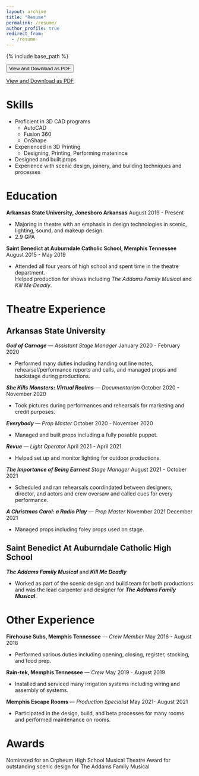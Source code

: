 ```yaml
---
layout: archive
title: "Resume"
permalink: /resume/
author_profile: true
redirect_from:
  - /resume
---
```


{% include base_path %}

  <form action="/files/resume_alec_lazarini.pdf">
    <input type="submit" value="View and Download as PDF" />
</form>  

<a href="/files/resume_alec_lazarini.pdf" target="_blank">View and Download as PDF</a>  
  
Skills
======
  
* Proficient in 3D CAD programs
  * AutoCAD
  * Fusion 360
  * OnShape
* Experienced in 3D Printing
  * Designing, Printing, Performing matenince 
* Designed and built props 
* Experience with scenic design, joinery, and building techniques and processes
  
  
Education
======
**Arkansas State University, Jonesboro Arkansas** August 2019 - Present  
  * Majoring in theatre with an emphasis in design technologies in scenic, lighting,
    sound, and makeup design.  
  * 2.9 GPA  

**Saint Benedict at Auburndale Catholic School, Memphis Tennessee** August 2015 - May 2019  
  * Attended all four years of high school and spent time in the theatre department.  
    Helped production for shows including *The Addams Family Musical* and *Kill Me Deadly*.  
  
  
Theatre Experience
======
## **Arkansas State University**  
***God of Carnage*** — *Assistant Stage Manager* January 2020 - February 2020    
  * Performed many duties including handing out line notes, rehearsal/performance reports and calls, and managed props and backstage during productions.  

***She Kills Monsters: Virtual Realms*** — *Documentarian* October 2020 - November 2020  
  * Took pictures during performances and rehearsals for marketing and credit purposes.  

***Everybody*** — *Prop Master* October 2020 - November 2020  
  * Managed and built props including a fully posable puppet.   

***Revue*** — *Light Operator* April 2021 - April 2021  
  * Helped set up and monitor lighting for outdoor productions.   

***The Importance of Being Earnest*** *Stage Manager* August 2021 - October 2021  
  * Scheduled and ran rehearsals coordindated between designers, director, and actors and crew oversaw and called cues for every performance.   

***A Christmas Carol: a Radio Play*** — *Prop Master* November 2021 December 2021  
  * Managed props including foley props used on stage.   

## **Saint Benedict At Auburndale Catholic High School**  
***The Addams Family Musical*** and ***Kill Me Deadly***  
  * Worked as part of the scenic design and build team for both productions and was the lead carpenter and designer for ***The Addams Family Musical***.  
  
  
Other Experience  
======
**Firehouse Subs, Memphis Tennessee** — *Crew Member* May 2016 - August 2018  
  * Performed various duties including opening, closing, register, stocking, and food prep.   

**Rain-tek, Memphis Tennessee** — *Crew* May 2019 - August 2019   
  * Installed and serviced many irrigation systems including wiring and assembly of systems.   

**Memphis Escape Rooms** — *Production Specialist* May 2021- August 2021   
  * Participated in the design, build, and beta processes for many rooms and performed maintenance on rooms.  
    
    
Awards 
======
 Nominated for an Orpheum High School Musical Theatre Award for outstanding scenic
 design for The Addams Family Musical

